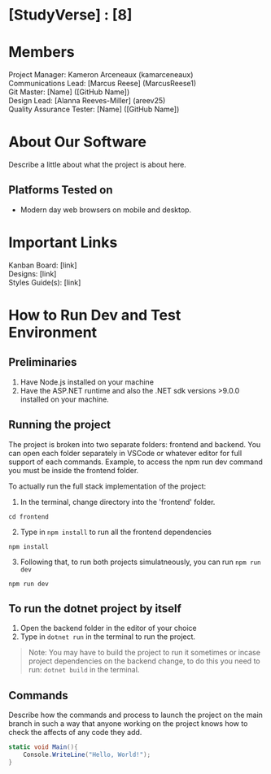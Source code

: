 # [StudyVerse] : [8]
# Members
Project Manager: Kameron Arceneaux (kamarceneaux)\
Communications Lead: [Marcus Reese] (MarcusReese1)\
Git Master: [Name] ([GitHub Name])\
Design Lead: [Alanna Reeves-Miller] (areev25)\
Quality Assurance Tester: [Name] ([GitHub Name])

# About Our Software

Describe a little about what the project is about here.
## Platforms Tested on
- Modern day web browsers on mobile and desktop.
  
# Important Links
Kanban Board: [link]\
Designs: [link]\
Styles Guide(s): [link]

# How to Run Dev and Test Environment

## Preliminaries
1. Have Node.js installed on your machine
2. Have the ASP.NET runtime and also the .NET sdk versions >9.0.0 installed on your machine.

## Running the project
The project is broken into two separate folders: frontend and backend. You can open each folder separately in VSCode or whatever editor for full support of each commands.
Example, to access the npm run dev command you must be inside the frontend folder.

To actually run the full stack implementation of the project:
1. In the terminal, change directory into the 'frontend' folder.
```terminal
cd frontend
```
2. Type in `npm install` to run all the frontend dependencies
```terminal
npm install 
```
3. Following that, to run both projects simulatneously, you can run `npm run dev`
```terminal
npm run dev
```

## To run the dotnet project by itself
1. Open the backend folder in the editor of your choice
2. Type in `dotnet run` in the terminal to run the project.

> Note: You may have to build the project to run it sometimes or incase project dependencies on the backend change, to do this you need to run: `dotnet build` in the terminal.

## Commands
Describe how the commands and process to launch the project on the main branch in such a way that anyone working on the project knows how to check the affects of any code they add.


```c#
static void Main(){
	Console.WriteLine("Hello, World!");
}
```
